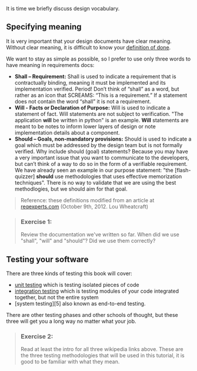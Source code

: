 It is time we briefly discuss design vocabulary.

## Specifying meaning
It is very important that your design documents have clear meaning. Without
clear meaning, it is difficult to know your [definition of done][1].

We want to stay as simple as possible, so I prefer to use only three words to
have meaning in requirements docs:
- **Shall – Requirement:**  Shall is used to indicate a requirement that is contractually
	binding, meaning it must be implemented and its implementation verified.
	Period!  Don’t think of “shall” as a word, but rather as an icon that SCREAMS:
	“This is a requirement.”  If a statement does not contain the word “shall” it
	is not a requirement.
- **Will - Facts or Declaration of Purpose:** Will is used to indicate a
	statement of fact.  Will statements are not subject to verification.
	"The application **will** be written in python" is an example.
    **Will** statements are meant to be notes to inform lower layers
    of design or note implementation details about a component.
- **Should – Goals, non-mandatory provisions:** Should is used to indicate a
    goal which must be addressed by the design team but is not formally
    verified. Why include should (goal) statements? Because you may have a very
    important issue that you want to communicate to the developers, but can’t
    think of a way to do so in the form of a verifiable requirement. We have
    already seen an example in our purpose statement: "the [flash-quizzer]
    **should** use methodologies that uses effective memorization techniques".
    There is no way to validate that we are using the best methodlogies, but
    we should aim for that goal.

> Reference: these definitions modified from an article at [reqexperts.com][2]
> (October 9th, 2012. Lou Wheatcraft)

> ### Exercise 1:
> Review the documentation we've written so far. When did we use "shall",
> "will" and "should"? Did we use them correctly?

## Testing your software
There are three kinds of testing this book will cover:
- [unit testing][3] which is testing isolated pieces of code
- [integration testing][4] which is testing modules of your code integrated
	together, but not the entire system
- [system testing][5] also known as end-to-end testing.

There are other testing phases and other schools of thought, but these three
will get you a long way no matter what your job.

> ### Exercise 2:
> Read at least the intro for all three wikipedia links above.
> These are the three testing methodologies that will be used in this
> tutorial, it is good to be familiar with what they mean.

[1]: https://www.agilealliance.org/glossary/definition-of-done/
[2]: http://reqexperts.com/blog/2012/10/using-the-correct-terms-shall-will-should/
[2]: https://en.wikipedia.org/wiki/Unit_testing
[3]: https://en.wikipedia.org/wiki/Integration_testing
[4]: https://en.wikipedia.org/wiki/System_testing
